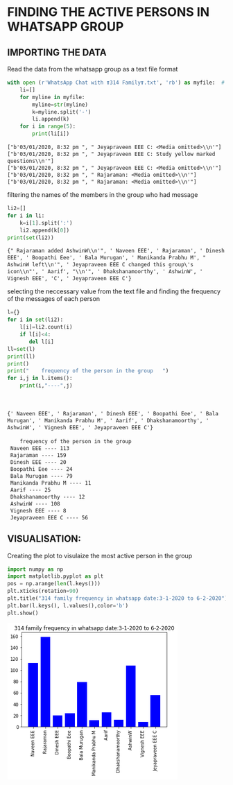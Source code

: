 #             FINDING THE ACTIVE PERSONS IN  WHATSAPP GROUP

## IMPORTING THE DATA

 Read the data from the  whatsapp group  as a text file format


```python
with open (r'WhatsApp Chat with ❣314 Family❣.txt', 'rb') as myfile:  # Open file lorem.txt for reading text
    li=[]
    for myline in myfile:
        myline=str(myline)
        k=myline.split('-')
        li.append(k)
    for i in range(5):
        print(li[i])

```

    ["b'03/01/2020, 8:32 pm ", " Jeyapraveen EEE C: <Media omitted>\\n'"]
    ["b'03/01/2020, 8:32 pm ", " Jeyapraveen EEE C: Study yellow marked questions\\n'"]
    ["b'03/01/2020, 8:32 pm ", " Jeyapraveen EEE C: <Media omitted>\\n'"]
    ["b'03/01/2020, 8:32 pm ", " Rajaraman: <Media omitted>\\n'"]
    ["b'03/01/2020, 8:32 pm ", " Rajaraman: <Media omitted>\\n'"]
    

filtering the names of the members in the group who had message


```python
li2=[]
for i in li:
    k=i[1].split(':')
    li2.append(k[0])
print(set(li2))

```

    {" Rajaraman added AshwinW\\n'", ' Naveen EEE', ' Rajaraman', ' Dinesh EEE', ' Boopathi Eee', ' Bala Murugan', ' Manikanda Prabhu M', " AshwinW left\\n'", ' Jeyapraveen EEE C changed this group\'s icon\\n"', ' Aarif', "\\n'", ' Dhakshanamoorthy', ' AshwinW', ' Vignesh EEE', 'C', ' Jeyapraveen EEE C'}
    

selecting the neccessary value from the text file and finding the frequency of the messages of each person


```python
l={}
for i in set(li2):
    l[i]=li2.count(i)
    if l[i]<4:
       del l[i]
ll=set(l)
print(ll)
print()
print("    frequency of the person in the group   ")
for i,j in l.items():
    print(i,"----",j)

            
```

    {' Naveen EEE', ' Rajaraman', ' Dinesh EEE', ' Boopathi Eee', ' Bala Murugan', ' Manikanda Prabhu M', ' Aarif', ' Dhakshanamoorthy', ' AshwinW', ' Vignesh EEE', ' Jeyapraveen EEE C'}
    
        frequency of the person in the group   
     Naveen EEE ---- 113
     Rajaraman ---- 159
     Dinesh EEE ---- 20
     Boopathi Eee ---- 24
     Bala Murugan ---- 79
     Manikanda Prabhu M ---- 11
     Aarif ---- 25
     Dhakshanamoorthy ---- 12
     AshwinW ---- 108
     Vignesh EEE ---- 8
     Jeyapraveen EEE C ---- 56
    

## VISUALISATION:

 Creating the plot to visulaize the most active person in the group 


```python
import numpy as np
import matplotlib.pyplot as plt
pos = np.arange(len(l.keys()))
plt.xticks(rotation=90)
plt.title("314 family frequency in whatsapp date:3-1-2020 to 6-2-2020")
plt.bar(l.keys(), l.values(),color='b')
plt.show()
```


![png](output_10_0.png)

